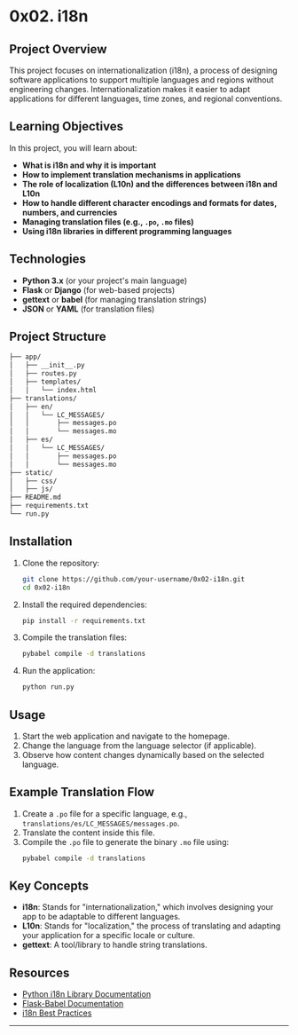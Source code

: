 
# 0x02. i18n

## Project Overview
This project focuses on internationalization (i18n), a process of designing software applications to support multiple languages and regions without engineering changes. Internationalization makes it easier to adapt applications for different languages, time zones, and regional conventions.

## Learning Objectives
In this project, you will learn about:
- **What is i18n and why it is important**
- **How to implement translation mechanisms in applications**
- **The role of localization (L10n) and the differences between i18n and L10n**
- **How to handle different character encodings and formats for dates, numbers, and currencies**
- **Managing translation files (e.g., `.po`, `.mo` files)**
- **Using i18n libraries in different programming languages**

## Technologies
- **Python 3.x** (or your project's main language)
- **Flask** or **Django** (for web-based projects)
- **gettext** or **babel** (for managing translation strings)
- **JSON** or **YAML** (for translation files)

## Project Structure
```bash
├── app/
│   ├── __init__.py
│   ├── routes.py
│   ├── templates/
│   │   └── index.html
├── translations/
│   ├── en/
│   │   └── LC_MESSAGES/
│   │       ├── messages.po
│   │       └── messages.mo
│   ├── es/
│   │   └── LC_MESSAGES/
│   │       ├── messages.po
│   │       └── messages.mo
├── static/
│   ├── css/
│   ├── js/
├── README.md
├── requirements.txt
└── run.py
```

## Installation
1. Clone the repository:
   ```bash
   git clone https://github.com/your-username/0x02-i18n.git
   cd 0x02-i18n
   ```

2. Install the required dependencies:
   ```bash
   pip install -r requirements.txt
   ```

3. Compile the translation files:
   ```bash
   pybabel compile -d translations
   ```

4. Run the application:
   ```bash
   python run.py
   ```

## Usage
1. Start the web application and navigate to the homepage.
2. Change the language from the language selector (if applicable).
3. Observe how content changes dynamically based on the selected language.

## Example Translation Flow
1. Create a `.po` file for a specific language, e.g., `translations/es/LC_MESSAGES/messages.po`.
2. Translate the content inside this file.
3. Compile the `.po` file to generate the binary `.mo` file using:
   ```bash
   pybabel compile -d translations
   ```

## Key Concepts
- **i18n**: Stands for "internationalization," which involves designing your app to be adaptable to different languages.
- **L10n**: Stands for "localization," the process of translating and adapting your application for a specific locale or culture.
- **gettext**: A tool/library to handle string translations.

## Resources
- [Python i18n Library Documentation](https://docs.python.org/3/library/gettext.html)
- [Flask-Babel Documentation](https://python-babel.github.io/flask-babel/)
- [i18n Best Practices](https://www.smashingmagazine.com/2017/06/internationalization-i18n-guide/)

---

